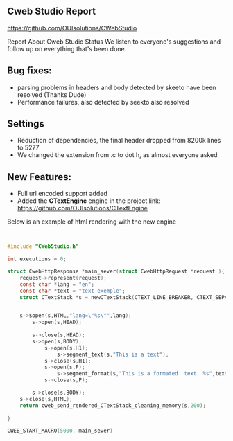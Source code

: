 ## Cweb Studio Report
https://github.com/OUIsolutions/CWebStudio

Report About Cweb Studio Status
We listen to everyone's suggestions and follow up on everything that's been done.

## Bug fixes:
  - parsing problems in headers and body detected by skeeto have been resolved (Thanks Dude)
- Performance failures, also detected by seekto also resolved
## Settings
   - Reduction of dependencies, the final header dropped from 8200k lines to 5277
  - We changed the extension from .c to dot h, as almost everyone asked
## New Features:
- Full url encoded support added
- Added the **CTextEngine** engine in the project
link: https://github.com/OUIsolutions/CTextEngine

Below is an example of html rendering with the new engine
~~~c


#include "CWebStudio.h"

int executions = 0;

struct CwebHttpResponse *main_sever(struct CwebHttpRequest *request ){
    request->represent(request);
    const char *lang = "en";
    const char *text = "text exemple";
    struct CTextStack *s = newCTextStack(CTEXT_LINE_BREAKER, CTEXT_SEPARATOR);


    s->$open(s,HTML,"lang=\"%s\"",lang);
        s->open(s,HEAD);
     
        s->close(s,HEAD);
        s->open(s,BODY);
            s->open(s,H1);
                s->segment_text(s,"This is a text");
            s->close(s,H1);
            s->open(s,P);
                s->segment_format(s,"This is a formated  text  %s",text);
            s->close(s,P);

        s->close(s,BODY);
    s->close(s,HTML);
    return cweb_send_rendered_CTextStack_cleaning_memory(s,200);
    
}

CWEB_START_MACRO(5000, main_sever)
~~~